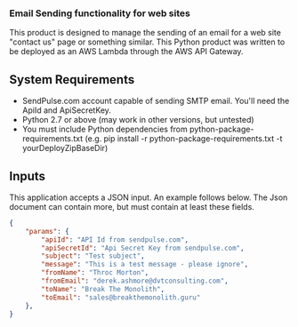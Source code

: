 ### Email Sending functionality for web sites

This product is designed to manage the sending of an email for a web site "contact us" page or something similar. This Python product was written to be deployed as an AWS Lambda through the AWS API Gateway.

## System Requirements
* SendPulse.com account capable of sending SMTP email.  You'll need the ApiId and ApiSecretKey.
* Python 2.7 or above (may work in other versions, but untested)
* You must include Python dependencies from python-package-requirements.txt (e.g. pip install -r python-package-requirements.txt -t yourDeployZipBaseDir)

## Inputs
This application accepts a JSON input.  An example follows below. The Json document can contain more, but must contain at least these fields.

```json
{
    "params": {
        "apiId": "API Id from sendpulse.com",
        "apiSecretId": "Api Secret Key from sendpulse.com",
        "subject": "Test subject",
        "message": "This is a test message - please ignore",
        "fromName": "Throc Morton",
        "fromEmail": "derek.ashmore@dvtconsulting.com",
        "toName": "Break The Monolith",
        "toEmail": "sales@breakthemonolith.guru"
    },
}
```

